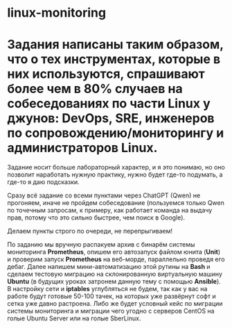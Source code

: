 # linux-monitoring

# Задания написаны таким образом, что о тех инструментах, которые в них используются, спрашивают более чем в 80% случаев на собеседованиях по части Linux у джунов: **DevOps, SRE, инженеров по сопровождению/мониторингу и администраторов Linux**.

Задание носит больше лабораторный характер, и я это понимаю, но оно позволит наработать нужную практику, нужно будет где-то подумать, а где-то я даю подсказки.

Сразу всё задание со всеми пунктами через ChatGPT (Qwen) не прогоняем, иначе не пройдем собеседование (пользуемся только Qwen по точечным запросам, к примеру, как работает команда на выдачу прав, потому что это сильно быстрее, чем поиск в Google).

Делаем пункты строго по очереди, не перепрыгиваем!

По заданию мы вручную распакуем архив с бинарём системы мониторинга **Prometheus**, опишем его автозапуск файлом юнита (**Unit**) и проверим запуск **Prometheus** на веб-морде, параллельно проведя его дебаг. Далее напишем мини-автоматизацию этой рутины на **Bash** и сделаем тестовую миграцию на склонированную виртуальную машину **Ubuntu** (в будущих уроках затронем данную тему с помощью **Ansible**). В настройку сети и **iptables** углубляться не будем, так как у вас на работе будут готовые 50-100 тачек, на которых уже развёрнут софт и сетка уже давно растроена. Либо же будет условный кейс по миграции системы мониторинга и миграции чего угодно с серверов CentOS на голые Ubuntu Server или на голые SberLinux.
